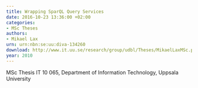 ```yaml
---
title: Wrapping SparQL Query Services
date: 2016-10-23 13:36:00 +02:00
categories:
- MSc Theses
authors:
- Mikael Lax
urn: urn:nbn:se:uu:diva-134260
download: http://www.it.uu.se/research/group/udbl/Theses/MikaelLaxMSc.pdf
year: 2010
---
```


MSc Thesis IT 10 065, Department of Information Technology, Uppsala University
